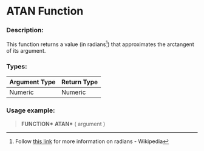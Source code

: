 # ATAN Function

### Description:
This function returns a value (in radians[^1]) that approximates the arctangent of its argument.

### Types:

| Argument Type | Return Type |
| ------------- | ----------- |
| Numeric       | Numeric     |

### Usage example:

> **FUNCTION\*** **ATAN\*** ( argument )

[^1]: Follow [this link](https://en.wikipedia.org/wiki/Radian) 
  for more information on radians - Wikipedia
